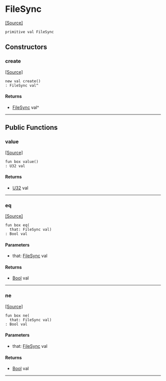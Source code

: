 # FileSync
<span class="source-link">[[Source]](src/files/file_caps.md#L36)</span>
```pony
primitive val FileSync
```

## Constructors

### create
<span class="source-link">[[Source]](src/files/file_caps.md#L36)</span>


```pony
new val create()
: FileSync val^
```

#### Returns

* [FileSync](files-FileSync.md) val^

---

## Public Functions

### value
<span class="source-link">[[Source]](src/files/file_caps.md#L37)</span>


```pony
fun box value()
: U32 val
```

#### Returns

* [U32](builtin-U32.md) val

---

### eq
<span class="source-link">[[Source]](src/files/file_caps.md#L37)</span>


```pony
fun box eq(
  that: FileSync val)
: Bool val
```
#### Parameters

*   that: [FileSync](files-FileSync.md) val

#### Returns

* [Bool](builtin-Bool.md) val

---

### ne
<span class="source-link">[[Source]](src/files/file_caps.md#L37)</span>


```pony
fun box ne(
  that: FileSync val)
: Bool val
```
#### Parameters

*   that: [FileSync](files-FileSync.md) val

#### Returns

* [Bool](builtin-Bool.md) val

---

